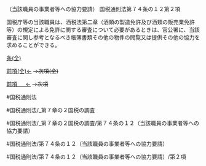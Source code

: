 （当該職員の事業者等への協力要請）
国税通則法第７４条の１２第２項

国税庁等の当該職員は、酒税法第二章（酒類の製造免許及び酒類の販売業免許等）の規定による免許に関する審査について必要があるときは、官公署に、当該審査に関し参考となるべき帳簿書類その他の物件の閲覧又は提供その他の協力を求めることができる。

[条(全)](国税通則法＿＿＿＿＿第７４条の１２_.md)

[前項(全)←](国税通則法＿＿＿＿＿第７４条の１２第１項_.md)  ~~→次項(全)~~

[前項 　 ←](国税通則法＿＿＿＿＿第７４条の１２第１項.md)  ~~→次項~~



#国税通則法

#国税通則法/_第７章の２国税の調査

#国税通則法/_第７章の２国税の調査/第７４条の１２（当該職員の事業者等への協力要請）

#国税通則法/第７４条の１２（当該職員の事業者等への協力要請）

#国税通則法/第７４条の１２（当該職員の事業者等への協力要請）/第２項

